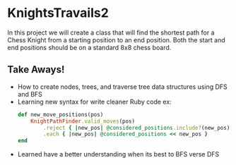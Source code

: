 # KnightsTravails2
In this project we will create a class that will find the shortest path for a Chess Knight from a starting position to an end position. Both the start and end positions should be on a standard 8x8 chess board.

## Take Aways! 

- How to create nodes, trees, and traverse tree data structures using DFS and BFS
- Learning new syntax for write cleaner Ruby code ex:
    ```Ruby
    def new_move_positions(pos)
        KnightPathFinder.valid_moves(pos)
            .reject { |new_pos| @considered_positions.include?(new_pos) }
            .each { |new_pos| @considered_positions << new_pos }
    end
    ```
- Learned have a better understanding when its best to BFS verse DFS